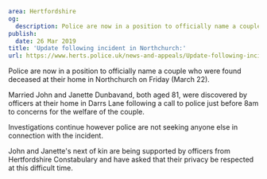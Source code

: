 ```yaml
area: Hertfordshire
og:
  description: Police are now in a position to officially name a couple who were found deceased at their home in Northchurch on Friday (March 22).
publish:
  date: 26 Mar 2019
title: 'Update following incident in Northchurch:'
url: https://www.herts.police.uk/news-and-appeals/Update-following-incident-in-Northchurch-2803
```

Police are now in a position to officially name a couple who were found deceased at their home in Northchurch on Friday (March 22).

Married John and Janette Dunbavand, both aged 81, were discovered by officers at their home in Darrs Lane following a call to police just before 8am to concerns for the welfare of the couple.

Investigations continue however police are not seeking anyone else in connection with the incident.

John and Janette's next of kin are being supported by officers from Hertfordshire Constabulary and have asked that their privacy be respected at this difficult time.
